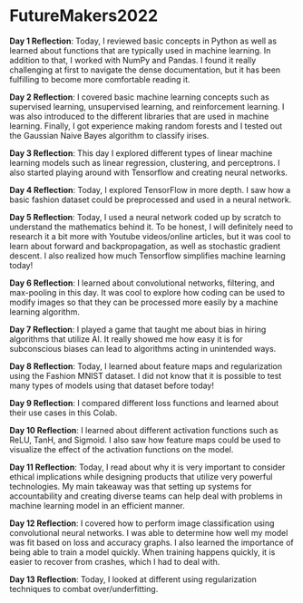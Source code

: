 # FutureMakers2022

**Day 1 Reflection**: Today, I reviewed basic concepts in Python as well as learned about functions that are typically used in machine learning. In addition to that, I worked with NumPy and Pandas. I found it really challenging at first to navigate the dense documentation, but it has been fulfilling to become more comfortable reading it. 

**Day 2 Reflection**: I covered basic machine learning concepts such as supervised learning, unsupervised learning, and reinforcement learning. I was also introduced to the different libraries that are used in machine learning. Finally, I got experience making random forests and I tested out the Gaussian Naive Bayes algorithm to classify irises. 

**Day 3 Reflection**: This day I explored different types of linear machine learning models such as linear regression, clustering, and perceptrons. I also started playing around with Tensorflow and creating neural networks.

**Day 4 Reflection**: Today, I explored TensorFlow in more depth. I saw how a basic fashion dataset could be preprocessed and used in a neural network.

**Day 5 Reflection**: Today, I used a neural network coded up by scratch to understand the mathematics behind it. To be honest, I will definitely need to research it a bit more with Youtube videos/online articles, but it was cool to learn about forward and backpropagation, as well as stochastic gradient descent. I also realized how much Tensorflow simplifies machine learning today!

**Day 6 Reflection**: I learned about convolutional networks, filtering, and max-pooling in this day. It was cool to explore how coding can be used to modify images so that they can be processed more easily by a machine learning algorithm.

**Day 7 Reflection**: I played a game that taught me about bias in hiring algorithms that utilize AI. It really showed me how easy it is for subconscious biases can lead to algorithms acting in unintended ways. 

**Day 8 Reflection**: Today, I learned about feature maps and regularization using the Fashion MNIST dataset. I did not know that it is possible to test many types of models using that dataset before today!

**Day 9 Reflection**: I compared different loss functions and learned about their use cases in this Colab.

**Day 10 Reflection**: I learned about different activation functions such as ReLU, TanH, and Sigmoid. I also saw how feature maps could be used to visualize the effect of the activation functions on the model. 

**Day 11 Reflection**: Today, I read about why it is very important to consider ethical implications while designing products that utilize very powerful technologies. My main takeaway was that setting up systems for accountability and creating diverse teams can help deal with problems in machine learning model in an efficient manner. 

**Day 12 Reflection**: I covered how to perform image classification using convolutional neural networks. I was able to determine how well my model was fit based on loss and accuracy graphs. I also learned the importance of being able to train a model quickly. When training happens quickly, it is easier to recover from crashes, which I had to deal with.

**Day 13 Reflection**: Today, I looked at different using regularization techniques to combat over/underfitting. 
